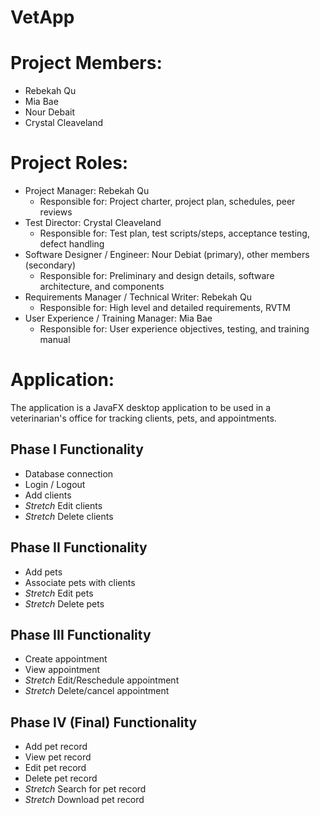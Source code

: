 # VetApp

# Project Members:
- Rebekah Qu
- Mia Bae
- Nour Debait
- Crystal Cleaveland

# Project Roles:
- Project Manager: Rebekah Qu
  - Responsible for: Project charter, project plan, schedules, peer reviews
- Test Director: Crystal Cleaveland
  - Responsible for: Test plan, test scripts/steps, acceptance testing, defect handling
- Software Designer / Engineer: Nour Debiat (primary), other members (secondary)
  - Responsible for: Preliminary and design details, software architecture, and components
- Requirements Manager / Technical Writer: Rebekah Qu
  - Responsible for: High level and detailed requirements, RVTM
- User Experience / Training Manager: Mia Bae
  - Responsible for: User experience objectives, testing, and training manual
  
# Application:
The application is a JavaFX desktop application to be used in a veterinarian's office for tracking clients, pets, and appointments.
  
## Phase I Functionality
- Database connection
- Login / Logout
- Add clients
- *Stretch* Edit clients
- *Stretch* Delete clients
  
## Phase II Functionality
- Add pets 
- Associate pets with clients
- *Stretch* Edit pets
- *Stretch* Delete pets
  
## Phase III Functionality
- Create appointment
- View appointment
- *Stretch* Edit/Reschedule appointment
- *Stretch* Delete/cancel appointment

## Phase IV (Final) Functionality
- Add pet record
- View pet record
- Edit pet record
- Delete pet record
- *Stretch* Search for pet record
- *Stretch* Download pet record
